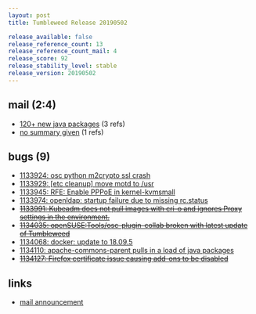 ```yaml
---
layout: post
title: Tumbleweed Release 20190502

release_available: false
release_reference_count: 13
release_reference_count_mail: 4
release_score: 92
release_stability_level: stable
release_version: 20190502
---
```


## mail (2:4)

- [120+ new java packages](https://lists.opensuse.org/opensuse-factory/2019-05/msg00038.html) (3 refs)
- [no summary given](https://lists.opensuse.org/opensuse-factory/2019-05/msg00040.html) (1 refs)

## bugs (9)

<!--more-->

- [1133924: osc python m2crypto ssl crash](https://bugzilla.opensuse.org/show_bug.cgi?id=1133924)
- [1133929: \[etc cleanup\] move motd to /usr](https://bugzilla.opensuse.org/show_bug.cgi?id=1133929)
- [1133945: RFE: Enable PPPoE in kernel-kvmsmall](https://bugzilla.opensuse.org/show_bug.cgi?id=1133945)
- [1133974: openldap: startup failure due to missing rc.status](https://bugzilla.opensuse.org/show_bug.cgi?id=1133974)
- ~~[1133991: Kubeadm does not pull images with cri-o and ignores Proxy settings in the environment.](https://bugzilla.opensuse.org/show_bug.cgi?id=1133991)~~
- ~~[1134035: openSUSE:Tools/osc-plugin-collab broken with latest update of Tumbleweed](https://bugzilla.opensuse.org/show_bug.cgi?id=1134035)~~
- [1134068: docker: update to 18.09.5](https://bugzilla.opensuse.org/show_bug.cgi?id=1134068)
- [1134110: apache-commons-parent pulls in a load of java packages](https://bugzilla.opensuse.org/show_bug.cgi?id=1134110)
- ~~[1134127: Firefox certificate issue causing add-ons to be disabled](https://bugzilla.opensuse.org/show_bug.cgi?id=1134127)~~



## links

- [mail announcement](https://lists.opensuse.org/opensuse-factory/2019-05/msg00037.html)
